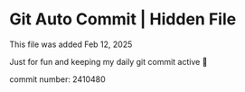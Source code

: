 # Git Auto Commit | Hidden File

This file was added Feb 12, 2025

Just for fun and keeping my daily git commit active 🤪

commit number: 2410480
